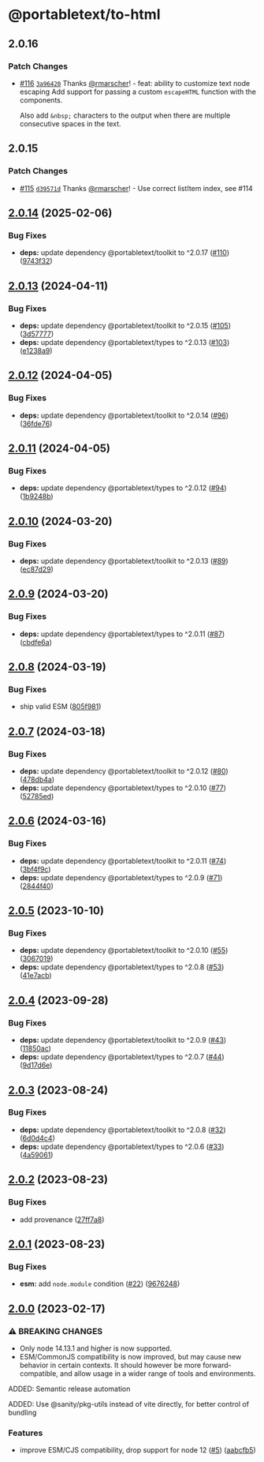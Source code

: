 # @portabletext/to-html

## 2.0.16

### Patch Changes

- [#116](https://github.com/portabletext/to-html/pull/116) [`3a96420`](https://github.com/portabletext/to-html/commit/3a9642070c2a6a3528bb62c54616250b7f95801b) Thanks [@rmarscher](https://github.com/rmarscher)! - feat: ability to customize text node escaping
  Add support for passing a custom `escapeHTML` function with the components.

  Also add `&nbsp;` characters to the output when there are multiple consecutive spaces in the text.

## 2.0.15

### Patch Changes

- [#115](https://github.com/portabletext/to-html/pull/115) [`d39571d`](https://github.com/portabletext/to-html/commit/d39571dc16de8f6c2a559e5be005b0287952d41e) Thanks [@rmarscher](https://github.com/rmarscher)! - Use correct listItem index, see #114

## [2.0.14](https://github.com/portabletext/to-html/compare/v2.0.13...v2.0.14) (2025-02-06)

### Bug Fixes

- **deps:** update dependency @portabletext/toolkit to ^2.0.17 ([#110](https://github.com/portabletext/to-html/issues/110)) ([9743f32](https://github.com/portabletext/to-html/commit/9743f328fe2593d5601d62e9dce81d0734d8115f))

## [2.0.13](https://github.com/portabletext/to-html/compare/v2.0.12...v2.0.13) (2024-04-11)

### Bug Fixes

- **deps:** update dependency @portabletext/toolkit to ^2.0.15 ([#105](https://github.com/portabletext/to-html/issues/105)) ([3d57777](https://github.com/portabletext/to-html/commit/3d57777d35e4af153760be3af22101cd36b29d58))
- **deps:** update dependency @portabletext/types to ^2.0.13 ([#103](https://github.com/portabletext/to-html/issues/103)) ([e1238a9](https://github.com/portabletext/to-html/commit/e1238a9587a5d1354fb32de02cf77cdff12395a0))

## [2.0.12](https://github.com/portabletext/to-html/compare/v2.0.11...v2.0.12) (2024-04-05)

### Bug Fixes

- **deps:** update dependency @portabletext/toolkit to ^2.0.14 ([#96](https://github.com/portabletext/to-html/issues/96)) ([36fde76](https://github.com/portabletext/to-html/commit/36fde76a55c703bbc5cf8b72a3ae3e014d549b12))

## [2.0.11](https://github.com/portabletext/to-html/compare/v2.0.10...v2.0.11) (2024-04-05)

### Bug Fixes

- **deps:** update dependency @portabletext/types to ^2.0.12 ([#94](https://github.com/portabletext/to-html/issues/94)) ([1b9248b](https://github.com/portabletext/to-html/commit/1b9248bd64a71d22fdf42272608e586fdff36fcd))

## [2.0.10](https://github.com/portabletext/to-html/compare/v2.0.9...v2.0.10) (2024-03-20)

### Bug Fixes

- **deps:** update dependency @portabletext/toolkit to ^2.0.13 ([#89](https://github.com/portabletext/to-html/issues/89)) ([ec87d29](https://github.com/portabletext/to-html/commit/ec87d2983bb85860b4641ef423314fcd76c2bb77))

## [2.0.9](https://github.com/portabletext/to-html/compare/v2.0.8...v2.0.9) (2024-03-20)

### Bug Fixes

- **deps:** update dependency @portabletext/types to ^2.0.11 ([#87](https://github.com/portabletext/to-html/issues/87)) ([cbdfe6a](https://github.com/portabletext/to-html/commit/cbdfe6a40471c4645243750a61113b7168b86909))

## [2.0.8](https://github.com/portabletext/to-html/compare/v2.0.7...v2.0.8) (2024-03-19)

### Bug Fixes

- ship valid ESM ([805f981](https://github.com/portabletext/to-html/commit/805f9813ec63907107b0958501e60e54e019fc04))

## [2.0.7](https://github.com/portabletext/to-html/compare/v2.0.6...v2.0.7) (2024-03-18)

### Bug Fixes

- **deps:** update dependency @portabletext/toolkit to ^2.0.12 ([#80](https://github.com/portabletext/to-html/issues/80)) ([478db4a](https://github.com/portabletext/to-html/commit/478db4a82d0152345d18bf3b4e63c08d62978b84))
- **deps:** update dependency @portabletext/types to ^2.0.10 ([#77](https://github.com/portabletext/to-html/issues/77)) ([52785ed](https://github.com/portabletext/to-html/commit/52785ed4e2ac90c7ebc1b9a112bd18fb6c92ebd5))

## [2.0.6](https://github.com/portabletext/to-html/compare/v2.0.5...v2.0.6) (2024-03-16)

### Bug Fixes

- **deps:** update dependency @portabletext/toolkit to ^2.0.11 ([#74](https://github.com/portabletext/to-html/issues/74)) ([3bf4f9c](https://github.com/portabletext/to-html/commit/3bf4f9cd4eb022178dcf7e535a60fefa6aadcb3f))
- **deps:** update dependency @portabletext/types to ^2.0.9 ([#71](https://github.com/portabletext/to-html/issues/71)) ([2844f40](https://github.com/portabletext/to-html/commit/2844f40f67d3a03e80433f3577a73bf5d80ad797))

## [2.0.5](https://github.com/portabletext/to-html/compare/v2.0.4...v2.0.5) (2023-10-10)

### Bug Fixes

- **deps:** update dependency @portabletext/toolkit to ^2.0.10 ([#55](https://github.com/portabletext/to-html/issues/55)) ([3067019](https://github.com/portabletext/to-html/commit/3067019df8ef3f323075b728afb9d78ce976f6cd))
- **deps:** update dependency @portabletext/types to ^2.0.8 ([#53](https://github.com/portabletext/to-html/issues/53)) ([41e7acb](https://github.com/portabletext/to-html/commit/41e7acb83d7059c6b64c2a3b7685ee921e430fcd))

## [2.0.4](https://github.com/portabletext/to-html/compare/v2.0.3...v2.0.4) (2023-09-28)

### Bug Fixes

- **deps:** update dependency @portabletext/toolkit to ^2.0.9 ([#43](https://github.com/portabletext/to-html/issues/43)) ([11850ac](https://github.com/portabletext/to-html/commit/11850acd4d38587666b652da55f36ae2a1a17409))
- **deps:** update dependency @portabletext/types to ^2.0.7 ([#44](https://github.com/portabletext/to-html/issues/44)) ([9d17d6e](https://github.com/portabletext/to-html/commit/9d17d6e642dca5d4f20e29ce4e3a58dce3577761))

## [2.0.3](https://github.com/portabletext/to-html/compare/v2.0.2...v2.0.3) (2023-08-24)

### Bug Fixes

- **deps:** update dependency @portabletext/toolkit to ^2.0.8 ([#32](https://github.com/portabletext/to-html/issues/32)) ([6d0d4c4](https://github.com/portabletext/to-html/commit/6d0d4c4347ed2dd3c4df07f4650289533de41188))
- **deps:** update dependency @portabletext/types to ^2.0.6 ([#33](https://github.com/portabletext/to-html/issues/33)) ([4a59061](https://github.com/portabletext/to-html/commit/4a5906140f797f464183a0f4e2fdb0a162153f74))

## [2.0.2](https://github.com/portabletext/to-html/compare/v2.0.1...v2.0.2) (2023-08-23)

### Bug Fixes

- add provenance ([27ff7a8](https://github.com/portabletext/to-html/commit/27ff7a8f8dd2879c5ee5b2baa53c48fec3d480c1))

## [2.0.1](https://github.com/portabletext/to-html/compare/v2.0.0...v2.0.1) (2023-08-23)

### Bug Fixes

- **esm:** add `node.module` condition ([#22](https://github.com/portabletext/to-html/issues/22)) ([9676248](https://github.com/portabletext/to-html/commit/9676248e5bc6dc8aec85e3dcc0a2853591ffa5d4))

## [2.0.0](https://github.com/portabletext/to-html/compare/v1.0.4...v2.0.0) (2023-02-17)

### ⚠ BREAKING CHANGES

- Only node 14.13.1 and higher is now supported.
- ESM/CommonJS compatibility is now improved, but may cause new behavior
  in certain contexts. It should however be more forward-compatible, and allow usage in
  a wider range of tools and environments.

ADDED: Semantic release automation

ADDED: Use @sanity/pkg-utils instead of vite directly, for better control of bundling

### Features

- improve ESM/CJS compatibility, drop support for node 12 ([#5](https://github.com/portabletext/to-html/issues/5)) ([aabcfb5](https://github.com/portabletext/to-html/commit/aabcfb538586943d834a6b87f5572f23e8942fb1))
